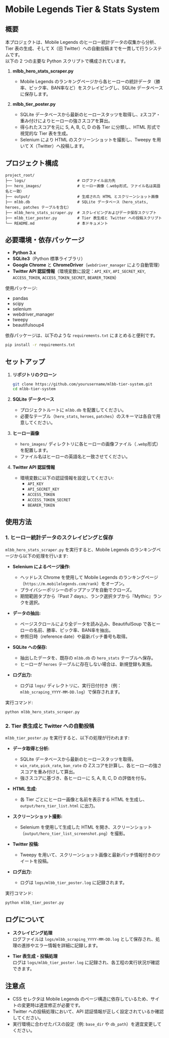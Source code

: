 # Mobile Legends Tier & Stats System

## 概要

本プロジェクトは、Mobile Legends のヒーロー統計データの収集から分析、Tier 表の生成、そして X（旧 Twitter）への自動投稿までを一貫して行うシステムです。  
以下の 2 つの主要な Python スクリプトで構成されています。

1. **mlbb_hero_stats_scraper.py**  
   - Mobile Legends のランキングページから各ヒーローの統計データ（勝率、ピック率、BAN率など）をスクレイピングし、SQLite データベースに保存します。

2. **mlbb_tier_poster.py**  
   - SQLite データベースから最新のヒーロースタッツを取得し、zスコア・重み付けによりヒーローの強さスコアを算出。  
   - 得られたスコアを元に S, A, B, C, D の各 Tier に分類し、HTML 形式で視覚的な Tier 表を生成。  
   - Selenium により HTML のスクリーンショットを撮影し、Tweepy を用いて X（Twitter）へ投稿します。

## プロジェクト構成

```
project_root/
├── logs/                       # ログファイル出力先
├── hero_images/                # ヒーロー画像（.webp形式、ファイル名は英語名と一致）
├── output/                     # 生成された HTML とスクリーンショット画像
├── mlbb.db                     # SQLite データベース（hero_stats, heroes, patches テーブルを含む）
├── mlbb_hero_stats_scraper.py  # スクレイピングおよびデータ保存スクリプト
├── mlbb_tier_poster.py         # Tier 表生成と Twitter への投稿スクリプト
└── README.md                   # 本ドキュメント
```

## 必要環境・依存パッケージ

- **Python 3.x**
- **SQLite3**（Python 標準ライブラリ）
- **Google Chrome** と **ChromeDriver**（`webdriver_manager` により自動管理）
- **Twitter API 認証情報**（環境変数に設定：`API_KEY`, `API_SECRET_KEY`, `ACCESS_TOKEN`, `ACCESS_TOKEN_SECRET`, `BEARER_TOKEN`）

使用パッケージ:
- pandas
- scipy
- selenium
- webdriver_manager
- tweepy
- beautifulsoup4

依存パッケージは、以下のような `requirements.txt` にまとめると便利です。

```bash
pip install -r requirements.txt
```

## セットアップ

1. **リポジトリのクローン**
   ```bash
   git clone https://github.com/yourusername/mlbb-tier-system.git
   cd mlbb-tier-system
   ```

2. **SQLite データベース**
   - プロジェクトルートに `mlbb.db` を配置してください。  
   - 必要なテーブル（`hero_stats`, `heroes`, `patches`）のスキーマは各自で用意してください。

3. **ヒーロー画像**
   - `hero_images/` ディレクトリに各ヒーローの画像ファイル（`.webp`形式）を配置します。  
   - ファイル名はヒーローの英語名と一致させてください。

4. **Twitter API 認証情報**
   - 環境変数に以下の認証情報を設定してください:
     - `API_KEY`
     - `API_SECRET_KEY`
     - `ACCESS_TOKEN`
     - `ACCESS_TOKEN_SECRET`
     - `BEARER_TOKEN`

## 使用方法

### 1. ヒーロー統計データのスクレイピングと保存  
`mlbb_hero_stats_scraper.py` を実行すると、Mobile Legends のランキングページから以下の処理を行います:

- **Selenium によるページ操作:**
  - ヘッドレス Chrome を使用して Mobile Legends のランキングページ（`https://m.mobilelegends.com/rank`）をオープン。
  - プライバシーポリシーのポップアップを自動でクローズ。
  - 期間範囲タブから『Past 7 days』、ランク選択タブから『Mythic』ランクを選択。

- **データの抽出:**
  - ページスクロールにより全データを読み込み、BeautifulSoup で各ヒーローの名前、勝率、ピック率、BAN率を抽出。
  - 参照日時（reference date）や最新パッチ番号も取得。

- **SQLite への保存:**
  - 抽出したデータを、既存の `mlbb.db` の `hero_stats` テーブルへ保存。  
  - ヒーローが `heroes` テーブルに存在しない場合は、新規登録も実施。

- **ログ出力:**
  - ログは `logs/` ディレクトリに、実行日付付き（例：`mlbb_scraping_YYYY-MM-DD.log`）で保存されます。

実行コマンド:
```bash
python mlbb_hero_stats_scraper.py
```

### 2. Tier 表生成と Twitter への自動投稿  
`mlbb_tier_poster.py` を実行すると、以下の処理が行われます:

- **データ取得と分析:**
  - SQLite データベースから最新のヒーロースタッツを取得。
  - `win_rate`, `pick_rate`, `ban_rate` の Zスコアを計算し、各ヒーローの強さスコアを重み付けして算出。
  - 強さスコアに基づき、各ヒーローに S, A, B, C, D の評価を付与。

- **HTML 生成:**
  - 各 Tier ごとにヒーロー画像と名前を表示する HTML を生成し、`output/hero_tier_list.html` に出力。

- **スクリーンショット撮影:**
  - Selenium を使用して生成した HTML を開き、スクリーンショット（`output/hero_tier_list_screenshot.png`）を撮影。

- **Twitter 投稿:**
  - Tweepy を用いて、スクリーンショット画像と最新パッチ情報付きのツイートを投稿。

- **ログ出力:**
  - ログは `logs/mlbb_tier_poster.log` に記録されます。

実行コマンド:
```bash
python mlbb_tier_poster.py
```

## ログについて

- **スクレイピング処理**  
  ログファイルは `logs/mlbb_scraping_YYYY-MM-DD.log` として保存され、処理の進捗やエラー情報を詳細に記録します。

- **Tier 表生成・投稿処理**  
  ログは `logs/mlbb_tier_poster.log` に記録され、各工程の実行状況が確認できます。

## 注意点

- CSS セレクタは Mobile Legends のページ構造に依存しているため、サイトの変更時は適宜修正が必要です。
- Twitter への投稿処理において、API 認証情報が正しく設定されているか確認してください。
- 実行環境に合わせたパスの設定（例: `base_dir` や `db_path`）を適宜変更してください。
